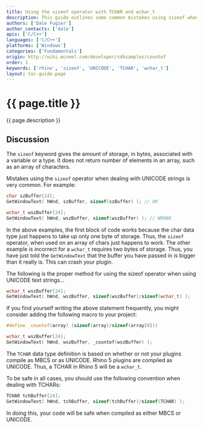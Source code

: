 ```yaml
---
title: Using the sizeof operator with TCHAR and wchar_t
description: This guide outlines some common mistakes using sizeof when dealing with UNICODE strings.
authors: ['Dale Fugier']
author_contacts: ['dale']
apis: ['C/C++']
languages: ['C/C++']
platforms: ['Windows']
categories: ['Fundamentals']
origin: http://wiki.mcneel.com/developer/sdksamples/countof
order: 1
keywords: ['rhino', 'sizeof', 'UNICODE', 'TCHAR', 'wchar_t']
layout: toc-guide-page
---
```


# {{ page.title }}

{{ page.description }}

## Discussion

The `sizeof` keyword gives the amount of storage, in bytes, associated with a variable or a type.  It does not return number of elements in an array, such as an array of characters.

Mistakes using the `sizeof` operator when dealing with UNICODE strings is very common.  For example:

```cpp
char szBuffer[24];
GetWindowText( hWnd, szBuffer, sizeof(szBuffer) ); // OK

wchar_t wszBuffer[24];
GetWindowText( hWnd, wszBuffer, sizeof(wszBuffer) ); // WRONG
```

In the above examples, the first block of code works because the char data type just happens to take up only one byte of storage.  Thus, the `sizeof` operator, when used on an array of chars just happens to work.  The other example is incorrect for a `wchar_t` requires two bytes of storage.  Thus, you have just told the `GetWindowText` that the buffer you have passed in is bigger than it really is.  This can crash your plugin.

The following is the proper method for using the sizeof operator when using UNICODE text strings...

```cpp
wchar_t wszBuffer[24];
GetWindowText( hWnd, wszBuffer, sizeof(wszBuffer)/sizeof(wchar_t) );
```

If you find yourself writing the above statement frequently, you might consider adding the following macro to your project:

```cpp
#define _countof(array) (sizeof(array)/sizeof(array[0]))

wchar_t wszBuffer[24];
GetWindowText( hWnd, wszBuffer, _countof(wszBuffer) );
```

The `TCHAR` data type definition is based on whether or not your plugins compile as MBCS or as UNICODE.  Rhino 5  plugins are compiled as UNICODE.  Thus, a TCHAR in Rhino 5 will be a `wchar_t`.

To be safe in all cases, you should use the following convention when dealing with TCHARs:

```cpp
TCHAR tchBuffer[24];
GetWindowText( hWnd, tchBuffer, sizeof(tchBuffer)/sizeof(TCHAR) );
```

In doing this, your code will be safe when compiled as either MBCS or UNICODE.
